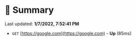 # 📖 Summary
Last updated: **1/7/2022, 7:52:41 PM**

- `GET` [https://google.com](https://google.com) - **Up** (85ms)
